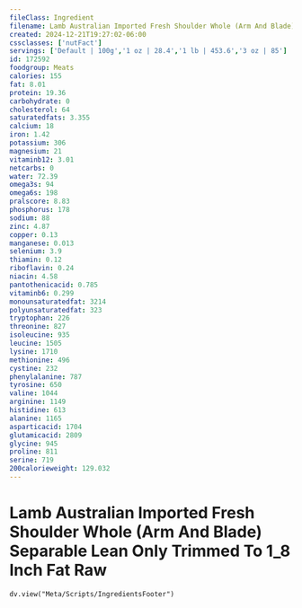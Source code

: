 ```yaml
---
fileClass: Ingredient
filename: Lamb Australian Imported Fresh Shoulder Whole (Arm And Blade) Separable Lean Only   Trimmed To 1_8 Inch Fat Raw
created: 2024-12-21T19:27:02-06:00
cssclasses: ['nutFact']
servings: ['Default | 100g','1 oz | 28.4','1 lb | 453.6','3 oz | 85']
id: 172592
foodgroup: Meats
calories: 155
fat: 8.01
protein: 19.36
carbohydrate: 0
cholesterol: 64
saturatedfats: 3.355
calcium: 18
iron: 1.42
potassium: 306
magnesium: 21
vitaminb12: 3.01
netcarbs: 0
water: 72.39
omega3s: 94
omega6s: 198
pralscore: 8.83
phosphorus: 178
sodium: 88
zinc: 4.87
copper: 0.13
manganese: 0.013
selenium: 3.9
thiamin: 0.12
riboflavin: 0.24
niacin: 4.58
pantothenicacid: 0.785
vitaminb6: 0.299
monounsaturatedfat: 3214
polyunsaturatedfat: 323
tryptophan: 226
threonine: 827
isoleucine: 935
leucine: 1505
lysine: 1710
methionine: 496
cystine: 232
phenylalanine: 787
tyrosine: 650
valine: 1044
arginine: 1149
histidine: 613
alanine: 1165
asparticacid: 1704
glutamicacid: 2809
glycine: 945
proline: 811
serine: 719
200calorieweight: 129.032
---
```


# Lamb Australian Imported Fresh Shoulder Whole (Arm And Blade) Separable Lean Only   Trimmed To 1_8 Inch Fat Raw

```dataviewjs
dv.view("Meta/Scripts/IngredientsFooter")
```